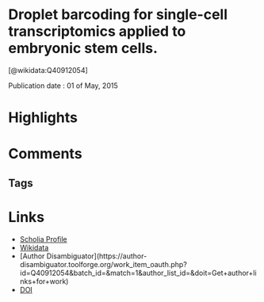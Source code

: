 
Droplet barcoding for single-cell transcriptomics applied to embryonic stem cells.
==================================================================================
  
  [@wikidata:Q40912054]  
  
Publication date : 01 of May, 2015  

# Highlights

# Comments

## Tags

# Links
  
 * [Scholia Profile](https://scholia.toolforge.org/work/Q40912054)  
 * [Wikidata](https://www.wikidata.org/wiki/Q40912054)  
 * [Author Disambiguator](https://author-
disambiguator.toolforge.org/work_item_oauth.php?id=Q40912054&batch_id=&match=1&author_list_id=&doit=Get+author+links+for+work)  
 * [DOI](https://doi.org/10.1016/J.CELL.2015.04.044)  

